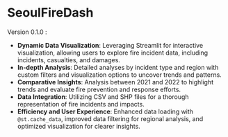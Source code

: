 # SeoulFireDash

Version 0.1.0 :

- **Dynamic Data Visualization**: Leveraging Streamlit for interactive visualization, allowing users to explore fire incident data, including incidents, casualties, and damages.
- **In-depth Analysis**: Detailed analyses by incident type and region with custom filters and visualization options to uncover trends and patterns.
- **Comparative Insights**: Analysis between 2021 and 2022 to highlight trends and evaluate fire prevention and response efforts.
- **Data Integration**: Utilizing CSV and SHP files for a thorough representation of fire incidents and impacts.
- **Efficiency and User Experience**: Enhanced data loading with `@st.cache_data`, improved data filtering for regional analysis, and optimized visualization for clearer insights.
